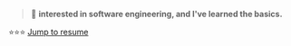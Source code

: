 > 🌱 **interested in software engineering, and I've learned the basics.**

⭐⭐⭐ [Jump to resume](https://github.com/juba97/Resume)
